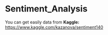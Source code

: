 # Sentiment_Analysis

You can get easily data from **Kaggle:** https://www.kaggle.com/kazanova/sentiment140

